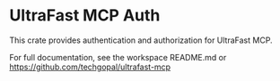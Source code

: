 # UltraFast MCP Auth

This crate provides authentication and authorization for UltraFast MCP.

For full documentation, see the workspace README.md or https://github.com/techgopal/ultrafast-mcp 